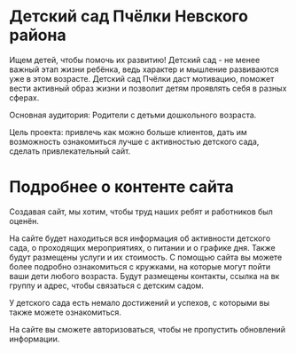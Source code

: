 # Детский сад Пчёлки Невского района
Ищем детей, чтобы помочь их развитию! Детский сад - не менее важный этап жизни ребёнка, ведь характер и мышление развиваются уже в этом возрасте. Детский сад Пчёлки даст мотивацию, поможет вести активный образ жизни и позволит детям проявлять себя в разных сферах.

Основная аудитория: Родители с детьми дошкольного возраста.

Цель проекта: привлечь как можно больше клиентов, дать им возможность ознакомиться лучше с активностью детского сада, сделать привлекательный сайт.

# Подробнее о контенте сайта
Создавая сайт, мы хотим, чтобы труд наших ребят и работников был оценён.

На сайте будет находиться вся информация об активности детского сада, о проходящих мероприятиях, о питании и о графике дня. Также будут размещены услуги и их стоимость. С помощью сайта вы можете более подробно ознакомиться с кружками, на которые могут пойти ваши дети любого возраста. Будут размещены контакты, ссылка на вк группу и адрес, чтобы связаться с детским садом.

У детского сада есть немало достижений и успехов, с которыми вы также можете ознакомиться.

На сайте вы сможете авторизоваться, чтобы не пропустить обновлений информации.
